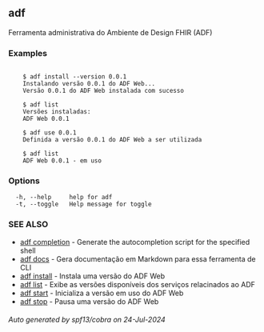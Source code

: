 ## adf

Ferramenta administrativa do Ambiente de Design FHIR (ADF)

### Examples

```

	$ adf install --version 0.0.1
	Instalando versão 0.0.1 do ADF Web...
	Versão 0.0.1 do ADF Web instalada com sucesso

	$ adf list
	Versões instaladas:
	ADF Web 0.0.1

	$ adf use 0.0.1
	Definida a versão 0.0.1 do ADF Web a ser utilizada

	$ adf list
	ADF Web 0.0.1 - em uso
```

### Options

```
  -h, --help     help for adf
  -t, --toggle   Help message for toggle
```

### SEE ALSO

* [adf completion](adf_completion.md)	 - Generate the autocompletion script for the specified shell
* [adf docs](adf_docs.md)	 - Gera documentação em Markdown para essa ferramenta de CLI
* [adf install](adf_install.md)	 - Instala uma versão do ADF Web
* [adf list](adf_list.md)	 - Exibe as versões disponíveis dos serviços relacinados ao ADF
* [adf start](adf_start.md)	 - Inicializa a versão em uso do ADF Web
* [adf stop](adf_stop.md)	 - Pausa uma versão do ADF Web

###### Auto generated by spf13/cobra on 24-Jul-2024
